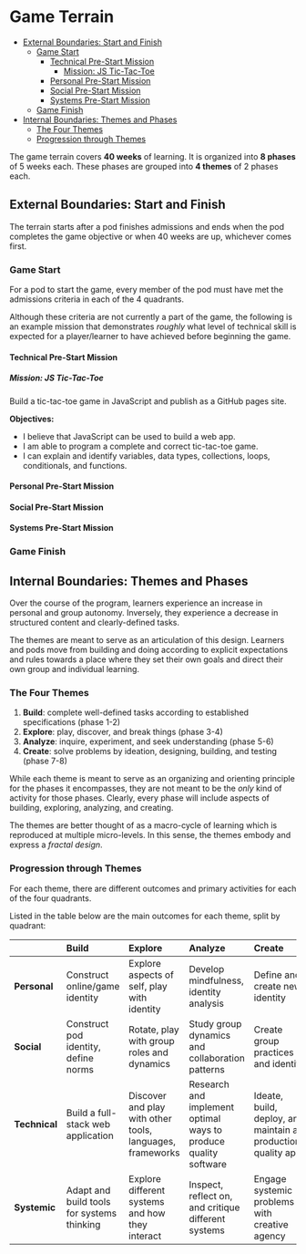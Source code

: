 # Game Terrain
<!-- TOC depthFrom:2 depthTo:6 withLinks:1 updateOnSave:1 orderedList:0 -->

- [External Boundaries: Start and Finish](#external-boundaries-start-and-finish)
	- [Game Start](#game-start)
		- [Technical Pre-Start Mission](#technical-pre-start-mission)
			- [Mission: JS Tic-Tac-Toe](#mission-js-tic-tac-toe)
		- [Personal Pre-Start Mission](#personal-pre-start-mission)
		- [Social Pre-Start Mission](#social-pre-start-mission)
		- [Systems Pre-Start Mission](#systems-pre-start-mission)
	- [Game Finish](#game-finish)
- [Internal Boundaries: Themes and Phases](#internal-boundaries-themes-and-phases)
	- [The Four Themes](#the-four-themes)
	- [Progression through Themes](#progression-through-themes)

<!-- /TOC -->

The game terrain covers **40 weeks** of learning. It is organized into **8 phases** of 5 weeks each. These phases are grouped into **4 themes** of 2 phases each.

## External Boundaries: Start and Finish

The terrain starts after a pod finishes admissions and ends when the pod completes the game objective or when 40 weeks are up, whichever comes first.

### Game Start

For a pod to start the game, every member of the pod must have met the admissions criteria in each of the 4 quadrants.

Although these criteria are not currently a part of the game, the following is an example mission that demonstrates _roughly_ what level of technical skill is expected for a player/learner to have achieved before beginning the game.

#### Technical Pre-Start Mission

##### Mission: JS Tic-Tac-Toe

Build a tic-tac-toe game in JavaScript and publish as a GitHub pages site.

**Objectives:**
- I believe that JavaScript can be used to build a web app.
- I am able to program a complete and correct tic-tac-toe game.
- I can explain and identify variables, data types, collections, loops, conditionals, and functions.

#### Personal Pre-Start Mission
<!-- TODO: add example pre-start mission -->

#### Social Pre-Start Mission
<!-- TODO: add example pre-start mission -->

#### Systems Pre-Start Mission
<!-- TODO: add example pre-start mission -->

### Game Finish

<!-- TODO: add finish mission (solo and pod) -->

## Internal Boundaries: Themes and Phases

Over the course of the program, learners experience an increase in personal and group autonomy. Inversely, they experience a decrease in structured content and clearly-defined tasks.

The themes are meant to serve as an articulation of this design. Learners and pods move from building and doing according to explicit expectations and rules towards a place where they set their own goals and direct their own group and individual learning.

### The Four Themes

1. **Build**: complete well-defined tasks according to established specifications (phase 1-2)
2. **Explore**: play, discover, and break things (phase 3-4)
3. **Analyze**: inquire, experiment, and seek understanding (phase 5-6)
4. **Create**: solve problems by ideation, designing, building, and testing (phase 7-8)

While each theme is meant to serve as an organizing and orienting principle for the phases it encompasses, they are not meant to be the _only_ kind of activity for those phases. Clearly, every phase will include aspects of building, exploring, analyzing, and creating.

The themes are better thought of as a macro-cycle of learning which is reproduced at multiple micro-levels. In this sense, the themes embody and express a _fractal design_.

### Progression through Themes

For each theme, there are different outcomes and primary activities for each of the four quadrants.

Listed in the table below are the main outcomes for each theme, split by quadrant:

|               | Build                                      | Explore                                                   | Analyze                                                         | Create                                                       |
|:--------------|:-------------------------------------------|:----------------------------------------------------------|:----------------------------------------------------------------|:-------------------------------------------------------------|
| **Personal**  | Construct online/game identity             | Explore aspects of self, play with identity               | Develop mindfulness, identity analysis                          | Define and create new identity                               |
| **Social**    | Construct pod identity, define norms       | Rotate, play with group roles and dynamics                | Study group dynamics and collaboration patterns                 | Create group practices and identity                          |
| **Technical** | Build a full-stack web application         | Discover and play with other tools, languages, frameworks | Research and implement optimal ways to produce quality software | Ideate, build, deploy, and maintain a production-quality app |
| **Systemic**  | Adapt and build tools for systems thinking | Explore different systems and how they interact           | Inspect, reflect on, and critique different systems             | Engage systemic problems with creative agency                |
